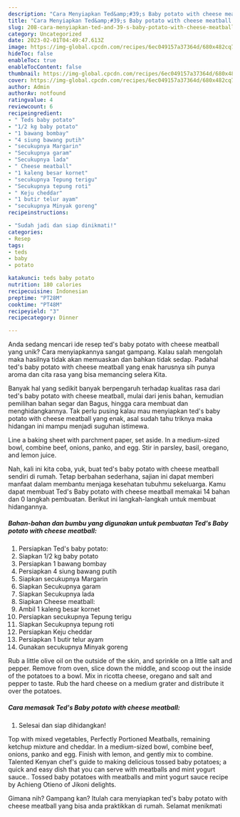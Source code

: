```yaml
---
description: "Cara Menyiapkan Ted&amp;#39;s Baby potato with cheese meatball yang Bisa Manjain Lidah"
title: "Cara Menyiapkan Ted&amp;#39;s Baby potato with cheese meatball yang Bisa Manjain Lidah"
slug: 208-cara-menyiapkan-ted-and-39-s-baby-potato-with-cheese-meatball-yang-bisa-manjain-lidah
category: Uncategorized
date: 2023-02-01T04:49:47.613Z
image: https://img-global.cpcdn.com/recipes/6ec049157a37364d/680x482cq70/teds-baby-potato-with-cheese-meatball-foto-resep-utama.jpg
hideToc: false
enableToc: true
enableTocContent: false
thumbnail: https://img-global.cpcdn.com/recipes/6ec049157a37364d/680x482cq70/teds-baby-potato-with-cheese-meatball-foto-resep-utama.jpg
cover: https://img-global.cpcdn.com/recipes/6ec049157a37364d/680x482cq70/teds-baby-potato-with-cheese-meatball-foto-resep-utama.jpg
author: Admin
authorAv: notfound
ratingvalue: 4
reviewcount: 6
recipeingredient:
- " Teds baby potato"
- "1/2 kg baby potato"
- "1 bawang bombay"
- "4 siung bawang putih"
- "secukupnya Margarin"
- "Secukupnya garam"
- "Secukupnya lada"
- " Cheese meatball"
- "1 kaleng besar kornet"
- "secukupnya Tepung terigu"
- "Secukupnya tepung roti"
- " Keju cheddar"
- "1 butir telur ayam"
- "secukupnya Minyak goreng"
recipeinstructions:

- "Sudah jadi dan siap dinikmati!"
categories:
- Resep
tags:
- teds
- baby
- potato

katakunci: teds baby potato 
nutrition: 180 calories
recipecuisine: Indonesian
preptime: "PT28M"
cooktime: "PT48M"
recipeyield: "3"
recipecategory: Dinner

---
```





Anda sedang mencari ide resep ted&#39;s baby potato with cheese meatball yang unik? Cara menyiapkannya sangat gampang. Kalau salah mengolah maka hasilnya tidak akan memuaskan dan bahkan tidak sedap. Padahal ted&#39;s baby potato with cheese meatball yang enak harusnya sih punya aroma dan cita rasa yang bisa memancing selera Kita.





Banyak hal yang sedikit banyak berpengaruh terhadap kualitas rasa dari ted&#39;s baby potato with cheese meatball, mulai dari jenis bahan, kemudian pemilihan bahan segar dan Bagus, hingga cara membuat dan menghidangkannya. Tak perlu pusing kalau mau menyiapkan ted&#39;s baby potato with cheese meatball yang enak,      asal sudah tahu triknya maka hidangan ini mampu menjadi suguhan istimewa.














Line a baking sheet with parchment paper, set aside. In a medium-sized bowl, combine beef, onions, panko, and egg. Stir in parsley, basil, oregano, and lemon juice.






Nah, kali ini kita coba, yuk, buat ted&#39;s baby potato with cheese meatball sendiri di rumah. Tetap berbahan sederhana, sajian ini dapat memberi manfaat dalam membantu menjaga kesehatan tubuhmu sekeluarga. Kamu dapat membuat Ted&#39;s Baby potato with cheese meatball memakai 14 bahan dan 0 langkah pembuatan. Berikut ini langkah-langkah untuk membuat hidangannya.

<!--inarticleads1-->

##### Bahan-bahan dan bumbu yang digunakan untuk pembuatan Ted&#39;s Baby potato with cheese meatball:

1. Persiapkan  Ted&#39;s baby potato:
1. Siapkan 1/2 kg baby potato
1. Persiapkan 1 bawang bombay
1. Persiapkan 4 siung bawang putih
1. Siapkan secukupnya Margarin
1. Siapkan Secukupnya garam
1. Siapkan Secukupnya lada
1. Siapkan  Cheese meatball:
1. Ambil 1 kaleng besar kornet
1. Persiapkan secukupnya Tepung terigu
1. Siapkan Secukupnya tepung roti
1. Persiapkan  Keju cheddar
1. Persiapkan 1 butir telur ayam
1. Gunakan secukupnya Minyak goreng


Rub a little olive oil on the outside of the skin, and sprinkle on a little salt and pepper. Remove from oven, slice down the middle, and scoop out the inside of the potatoes to a bowl. Mix in ricotta cheese, oregano and salt and pepper to taste. Rub the hard cheese on a medium grater and distribute it over the potatoes. 

<!--inarticleads2-->

##### Cara memasak Ted&#39;s Baby potato with cheese meatball:


1. Selesai dan siap dihidangkan!

Top with mixed vegetables, Perfectly Portioned Meatballs, remaining ketchup mixture and cheddar. In a medium-sized bowl, combine beef, onions, panko and egg. Finish with lemon, and gently mix to combine. Talented Kenyan chef&#39;s guide to making delicious tossed baby potatoes; a quick and easy dish that you can serve with meatballs and mint yogurt sauce.. Tossed baby potatoes with meatballs and mint yogurt sauce recipe by Achieng Otieno of Jikoni delights. 

Gimana nih? Gampang kan? Itulah cara menyiapkan ted&#39;s baby potato with cheese meatball yang bisa anda praktikkan di rumah. Selamat menikmati
